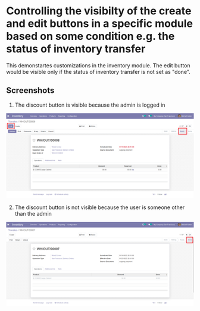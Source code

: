 # Controlling the visibilty of the create and edit buttons in a specific module based on some condition e.g. the status of inventory transfer
This demonstartes customizations in the inventory module. The edit button would be visible only if the status of inventory transfer is not set as "done".

## Screenshots

1. The discount button is visible because the admin is logged in

<picture>
 <img alt="Screenshot1" src="https://raw.githubusercontent.com/ambientWave/Odoo-Frontend-Backend-Customization/modify-CreateAndEdit-ButtonsInUpperPanel/custom/modify-CreateAndEdit-ButtonsInUpperPanel.png">
</picture>

2. The discount button is not visible because the user is someone other than the admin

<picture>
 <img alt="Screenshot2" src="https://raw.githubusercontent.com/ambientWave/Odoo-Frontend-Backend-Customization/modify-CreateAndEdit-ButtonsInUpperPanel/custom/modify-CreateAndEdit-ButtonsInUpperPanel2.png">
</picture>
